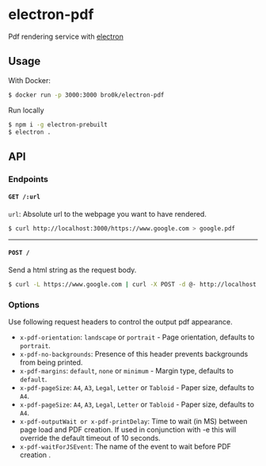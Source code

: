 # electron-pdf

Pdf rendering service with [electron](http://electron.atom.io/)

## Usage

With Docker:

```sh
$ docker run -p 3000:3000 bro0k/electron-pdf
```

Run locally

```sh
$ npm i -g electron-prebuilt
$ electron .
```

## API

### Endpoints

#### `GET /:url`

`url`: Absolute url to the webpage you want to have rendered.

```sh
$ curl http://localhost:3000/https://www.google.com > google.pdf
```

<hr>

#### `POST /`

Send a html string as the request body.

```sh
$ curl -L https://www.google.com | curl -X POST -d @- http://localhost:3000/ > google.pdf
```

### Options

Use following request headers to control the output pdf appearance.

- `x-pdf-orientation`: `landscape` or `portrait` - Page orientation, defaults to `portrait`.
- `x-pdf-no-backgrounds`: Presence of this header prevents backgrounds from being printed.
- `x-pdf-margins`: `default`, `none` or `minimum` - Margin type, defaults to `default`.
- `x-pdf-pageSize`: `A4`, `A3`, `Legal`, `Letter` or `Tabloid` - Paper size, defaults to `A4`.
- `x-pdf-pageSize`: `A4`, `A3`, `Legal`, `Letter` or `Tabloid` - Paper size, defaults to `A4`.
- `x-pdf-outputWait or x-pdf-printDelay`: Time to wait (in MS) between page load and PDF creation. If used in conjunction with -e this will override the default timeout of 10 seconds.
- `x-pdf-waitForJSEvent`: The name of the event to wait before PDF creation .
